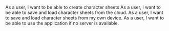 As a user, I want to be able to create character sheets
As a user, I want to be able to save and load character sheets from the cloud.
As a user, I want to save and load character sheets from my own device.
As a user, I want to be able to use the application if no server is available.